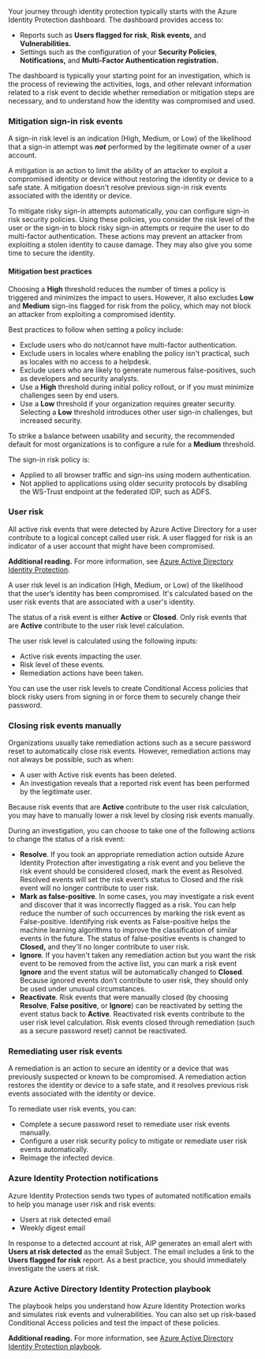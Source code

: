 Your journey through identity protection typically starts with the Azure Identity Protection dashboard. The dashboard provides access to:

 -  Reports such as **Users flagged for risk**, **Risk events,** and **Vulnerabilities.**
 -  Settings such as the configuration of your **Security Policies**, **Notifications,** and **Multi-Factor Authentication registration.**

The dashboard is typically your starting point for an investigation, which is the process of reviewing the activities, logs, and other relevant information related to a risk event to decide whether remediation or mitigation steps are necessary, and to understand how the identity was compromised and used.

### Mitigation sign-in risk events

A sign-in risk level is an indication (High, Medium, or Low) of the likelihood that a sign-in attempt was ***not*** performed by the legitimate owner of a user account.

A mitigation is an action to limit the ability of an attacker to exploit a compromised identity or device without restoring the identity or device to a safe state. A mitigation doesn't resolve previous sign-in risk events associated with the identity or device.

To mitigate risky sign-in attempts automatically, you can configure sign-in risk security policies. Using these policies, you consider the risk level of the user or the sign-in to block risky sign-in attempts or require the user to do multi-factor authentication. These actions may prevent an attacker from exploiting a stolen identity to cause damage. They may also give you some time to secure the identity.

#### Mitigation best practices

Choosing a **High** threshold reduces the number of times a policy is triggered and minimizes the impact to users. However, it also excludes **Low** and **Medium** sign-ins flagged for risk from the policy, which may not block an attacker from exploiting a compromised identity.

Best practices to follow when setting a policy include:

 -  Exclude users who do not/cannot have multi-factor authentication.
 -  Exclude users in locales where enabling the policy isn't practical, such as locales with no access to a helpdesk.
 -  Exclude users who are likely to generate numerous false-positives, such as developers and security analysts.
 -  Use a **High** threshold during initial policy rollout, or if you must minimize challenges seen by end users.
 -  Use a **Low** threshold if your organization requires greater security. Selecting a **Low** threshold introduces other user sign-in challenges, but increased security.

To strike a balance between usability and security, the recommended default for most organizations is to configure a rule for a **Medium** threshold.

The sign-in risk policy is:

 -  Applied to all browser traffic and sign-ins using modern authentication.
 -  Not applied to applications using older security protocols by disabling the WS-Trust endpoint at the federated IDP, such as ADFS.

### User risk

All active risk events that were detected by Azure Active Directory for a user contribute to a logical concept called user risk. A user flagged for risk is an indicator of a user account that might have been compromised.

**Additional reading.** For more information, see [Azure Active Directory Identity Protection](/azure/active-directory/active-directory-identityprotection).

A user risk level is an indication (High, Medium, or Low) of the likelihood that the user’s identity has been compromised. It's calculated based on the user risk events that are associated with a user's identity.

The status of a risk event is either **Active** or **Closed**. Only risk events that are **Active** contribute to the user risk level calculation.

The user risk level is calculated using the following inputs:

 -  Active risk events impacting the user.
 -  Risk level of these events.
 -  Remediation actions have been taken.

You can use the user risk levels to create Conditional Access policies that block risky users from signing in or force them to securely change their password.

### Closing risk events manually

Organizations usually take remediation actions such as a secure password reset to automatically close risk events. However, remediation actions may not always be possible, such as when:

 -  A user with Active risk events has been deleted.
 -  An investigation reveals that a reported risk event has been performed by the legitimate user.

Because risk events that are **Active** contribute to the user risk calculation, you may have to manually lower a risk level by closing risk events manually.

During an investigation, you can choose to take one of the following actions to change the status of a risk event:

 -  **Resolve**. If you took an appropriate remediation action outside Azure Identity Protection after investigating a risk event and you believe the risk event should be considered closed, mark the event as Resolved. Resolved events will set the risk event’s status to Closed and the risk event will no longer contribute to user risk.
 -  **Mark as false-positive**. In some cases, you may investigate a risk event and discover that it was incorrectly flagged as a risk. You can help reduce the number of such occurrences by marking the risk event as False-positive. Identifying risk events as False-positive helps the machine learning algorithms to improve the classification of similar events in the future. The status of false-positive events is changed to **Closed,** and they'll no longer contribute to user risk.
 -  **Ignore**. If you haven't taken any remediation action but you want the risk event to be removed from the active list, you can mark a risk event **Ignore** and the event status will be automatically changed to **Closed**. Because ignored events don't contribute to user risk, they should only be used under unusual circumstances.
 -  **Reactivate**. Risk events that were manually closed (by choosing **Resolve**, **False positive**, or **Ignore**) can be reactivated by setting the event status back to **Active**. Reactivated risk events contribute to the user risk level calculation. Risk events closed through remediation (such as a secure password reset) cannot be reactivated.

### Remediating user risk events

A remediation is an action to secure an identity or a device that was previously suspected or known to be compromised. A remediation action restores the identity or device to a safe state, and it resolves previous risk events associated with the identity or device.

To remediate user risk events, you can:

 -  Complete a secure password reset to remediate user risk events manually.
 -  Configure a user risk security policy to mitigate or remediate user risk events automatically.
 -  Reimage the infected device.

### Azure Identity Protection notifications

Azure Identity Protection sends two types of automated notification emails to help you manage user risk and risk events:

 -  Users at risk detected email
 -  Weekly digest email

In response to a detected account at risk, AIP generates an email alert with **Users at risk detected** as the email Subject. The email includes a link to the **Users flagged for risk** report. As a best practice, you should immediately investigate the users at risk.

### Azure Active Directory Identity Protection playbook

The playbook helps you understand how Azure Identity Protection works and simulates risk events and vulnerabilities. You can also set up risk-based Conditional Access policies and test the impact of these policies.

**Additional reading.** For more information, see [Azure Active Directory Identity Protection playbook](/azure/active-directory/active-directory-identityprotection-playbook).
